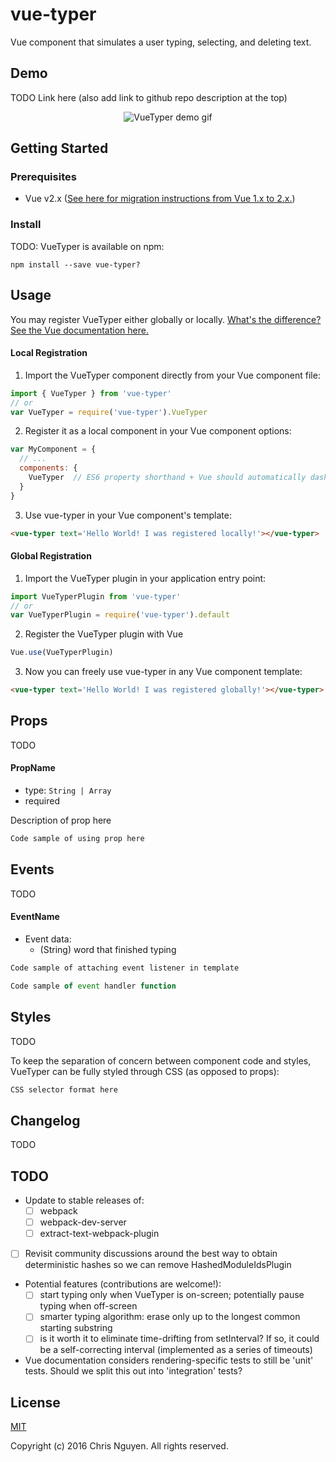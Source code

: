 # vue-typer
Vue component that simulates a user typing, selecting, and deleting text.

## Demo
TODO
Link here (also add link to github repo description at the top)
<p align="center"><img src="" alt="VueTyper demo gif"/></p>

## Getting Started

### Prerequisites
- Vue v2.x ([See here for migration instructions from Vue 1.x to 2.x.](https://vuejs.org/v2/guide/migration.html))

### Install
TODO:
VueTyper is available on npm:
```
npm install --save vue-typer?
```

## Usage
You may register VueTyper either globally or locally. [What's the difference? See the Vue documentation here.](https://vuejs.org/v2/guide/components.html#Registration)

#### Local Registration
1. Import the VueTyper component directly from your Vue component file:
```javascript
import { VueTyper } from 'vue-typer'
// or
var VueTyper = require('vue-typer').VueTyper
```

2. Register it as a local component in your Vue component options:
```javascript
var MyComponent = {
  // ...
  components: {
    VueTyper  // ES6 property shorthand + Vue should automatically dasherize the key for us
  }
}
```

3. Use vue-typer in your Vue component's template:
```html
<vue-typer text='Hello World! I was registered locally!'></vue-typer>
```

#### Global Registration
1. Import the VueTyper plugin in your application entry point:
```javascript
import VueTyperPlugin from 'vue-typer'
// or
var VueTyperPlugin = require('vue-typer').default
```

2. Register the VueTyper plugin with Vue
```javascript
Vue.use(VueTyperPlugin)
```

3. Now you can freely use vue-typer in any Vue component template:
```html
<vue-typer text='Hello World! I was registered globally!'></vue-typer>
```

## Props
TODO

#### PropName
- type: `String | Array`
- required

Description of prop here

```html
Code sample of using prop here
```

## Events
TODO

#### EventName
- Event data:
  - (String) word that finished typing
```html
Code sample of attaching event listener in template
```
```javascript
Code sample of event handler function
```

## Styles
TODO

To keep the separation of concern between component code and styles, VueTyper can be fully styled through CSS (as opposed to props):

```css
CSS selector format here
```

## Changelog
TODO

## TODO
- Update to stable releases of:
  - [ ] webpack
  - [ ] webpack-dev-server
  - [ ] extract-text-webpack-plugin
- [ ] Revisit community discussions around the best way to obtain deterministic hashes so we can remove HashedModuleIdsPlugin
- Potential features (contributions are welcome!):
  - [ ] start typing only when VueTyper is on-screen; potentially pause typing when off-screen
  - [ ] smarter typing algorithm: erase only up to the longest common starting substring
  - [ ] is it worth it to eliminate time-drifting from setInterval? If so, it could be a self-correcting interval (implemented as a series of timeouts)
- Vue documentation considers rendering-specific tests to still be 'unit' tests. Should we split this out into 'integration' tests?
## License

[MIT](http://opensource.org/licenses/MIT)

Copyright (c) 2016 Chris Nguyen. All rights reserved.
